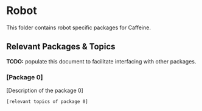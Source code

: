 # Robot #

This folder contains robot specific packages for Caffeine.

## Relevant Packages & Topics ##

**TODO:** populate this document to facilitate interfacing with other packages.

### [Package 0] ###
[Description of the package 0]
```
[relevant topics of package 0]
```
